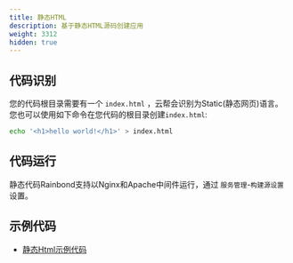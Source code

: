 ```yaml
---
title: 静态HTML
description: 基于静态HTML源码创建应用
weight: 3312
hidden: true
---
```


## 代码识别

您的代码根目录需要有一个 `index.html` ，云帮会识别为Static(静态网页)语言。您也可以使用如下命令在您代码的根目录创建`index.html`:


```bash
echo '<h1>hello world!</h1>' > index.html
```

## 代码运行

静态代码Rainbond支持以Nginx和Apache中间件运行，通过 `服务管理`-`构建源设置` 设置。

## 示例代码

- [静态Html示例代码](https://github.com/goodrain/static-demo.git)